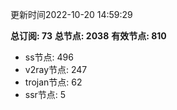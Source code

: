 更新时间2022-10-20 14:59:29

**总订阅: 73**
**总节点: 2038**
**有效节点: 810**
- ss节点: 496
- v2ray节点: 247
- trojan节点: 62
- ssr节点: 5
